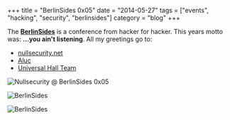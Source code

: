 +++
title = "BerlinSides 0x05"
date = "2014-05-27"
tags = ["events", "hacking", "security", "berlinsides"]
category = "blog"
+++


The [**BerlinSides**](http://berlinsides.org/) is a conference from hacker for hacker. This years motto was: **...you ain't listening**.
All my greetings go to:

* [nullsecurity.net](http://nullsecurity.net)
* [Aluc](https://twitter.com/thealuc)
* [Universal Hall Team](http://www.universalhall.de/)

![Nullsecurity @ BerlinSides 0x05](/posts/img/2014/berlinsides/382f305b366cbb0d544207ae28eff003.jpg)

![BerlinSides](/posts/img/2014/berlinsides/48aa1cf9082a5fab4172f49cb2f890c3.jpg)

![BerlinSides](/posts/img/2014/berlinsides/799eb9f276fed2ef043b83af21c41094.jpg)
